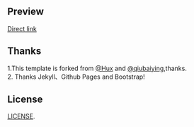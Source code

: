 ## Preview
[Direct link](https://cattouch.github.io/)

## Thanks
1.This template is forked from [@Hux](https://github.com/Huxpro/huxpro.github.io) and [@qiubaiying](https://github.com/qiubaiying/qiubaiying.github.io),thanks. </br>
2. Thanks Jekyll、Github Pages and Bootstrap!

## License

 [LICENSE](https://github.com/qiubaiying/qiubaiying.github.io/blob/master/LICENSE).

